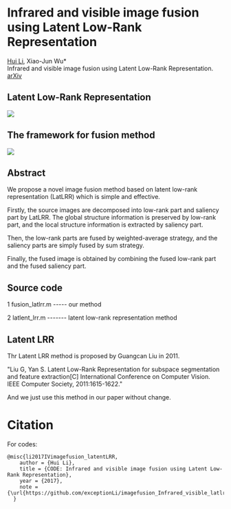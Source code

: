 # Infrared and visible image fusion using Latent Low-Rank Representation

[Hui Li](https://hli1221.github.io/), Xiao-Jun Wu*  
Infrared and visible image fusion using Latent Low-Rank Representation.  
[arXiv](https://arxiv.org/abs/1804.08992)


## Latent Low-Rank Representation
![](https://github.com/hli1221/imagefusion_Infrared_visible_latlrr/blob/master/framework/latlrr.png)


## The framework for fusion method
![](https://github.com/exceptionLi/imagefusion_Infrared_visible_latlrr/blob/master/framework/framework.png)


## Abstract

We propose a novel image fusion method based on latent low-rank representation (LatLRR) which is simple and effective. 

Firstly, the source images are decomposed into low-rank part and saliency part by LatLRR. The global structure information is preserved by low-rank part, and the local structure information is extracted by saliency part. 

Then, the low-rank parts are fused by weighted-average strategy, and the saliency parts are simply fused by sum strategy. 

Finally, the fused image is obtained by combining the fused low-rank part and the fused saliency part. 


## Source code
1 fusion_latlrr.m ----- our method

2 latlent_lrr.m ------- latent low-rank representation method


## Latent LRR
Thr Latent LRR method is proposed by Guangcan Liu in 2011.

"Liu G, Yan S. Latent Low-Rank Representation for subspace segmentation and feature extraction[C] International Conference on Computer Vision. IEEE Computer Society, 2011:1615-1622."

And we just use this method in our paper without change.


# Citation

For codes: 

```
@misc{li2017IVimagefusion_latentLRR,
    author = {Hui Li},
    title = {CODE: Infrared and visible image fusion using Latent Low-Rank Representation},
    year = {2017},
    note = {\url{https://github.com/exceptionLi/imagefusion_Infrared_visible_latlrr}}
  }
```
